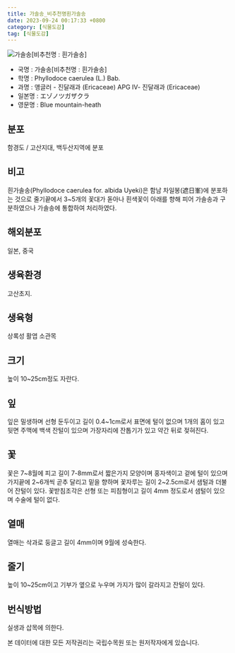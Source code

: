 ```yaml
---
title: 가솔송_비추천명흰가솔송
date: 2023-09-24 00:17:33 +0800
category: [식물도감]
tag: [식물도감]
---
```




![가솔송[비추천명 : 흰가솔송]](/fileUpload/plants/basic/Ericaceae/Phyllodoce/11268/1_th2.JPG)
- 국명 : 가솔송[비추천명 : 흰가솔송]
- 학명 : Phyllodoce caerulea (L.) Bab.
- 과명 : 앵글러 - 진달래과 (Ericaceae) APG Ⅳ- 진달래과 (Ericaceae)
- 일본명 : エゾノツガザクラ
- 영문명 : Blue mountain-heath


## 분포
함경도 / 고산지대, 백두산지역에 분포
## 비고
흰가솔송(Phyllodoce caerulea for. albida Uyeki)은 함남 차일봉(遮日峯)에 분포하는 것으로 줄기끝에서 3~5개의 꽃대가 돋아나 흰색꽃이 아래를 향해 피어 가솔송과 구분하였으나 가솔송에 통합하여 처리하였다.
## 해외분포
일본, 중국
## 생육환경
고산초지.
## 생육형
상록성 활엽 소관목
## 크기
높이 10~25cm정도 자란다.
## 잎
잎은 밀생하며 선형 둔두이고 길이 0.4~1cm로서 표면에 털이 없으며 1개의 홈이 있고 뒷면 주맥에 백색 잔털이 있으며 가장자리에 잔톱기가 있고 약간 뒤로 젖혀진다.
## 꽃
꽃은 7~8월에 피고 길이 7-8mm로서 짧은가지 모양이며 홍자색이고 겉에 털이 있으며 가지끝에 2~6개씩 곧추 달리고 밑을 향하며 꽃자루는 길이 2~2.5cm로서 샘털과 더불어 잔털이 있다. 꽃받침조각은 선형 또는 피침형이고 길이 4mm 정도로서 샘털이 있으며 수술에 털이 없다.
## 열매
열매는 삭과로 둥글고 길이 4mm이며 9월에 성숙한다.
## 줄기
높이 10~25cm이고 기부가 옆으로 누우며 가지가 많이 갈라지고 잔털이 있다.
## 번식방법
실생과 삽목에 의한다.






본 데이터에 대한 모든 저작권리는 국립수목원 또는 원저작자에게 있습니다.
